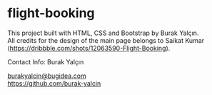 # flight-booking

This project built with HTML, CSS and Bootstrap by Burak Yalçın. <br>
All credits for the design of the main page belongs to Saikat Kumar (https://dribbble.com/shots/12063590-Flight-Booking).

Contact Info:
Burak Yalçın

burakyalcin@bugidea.com <br>
https://github.com/burak-yalcin
